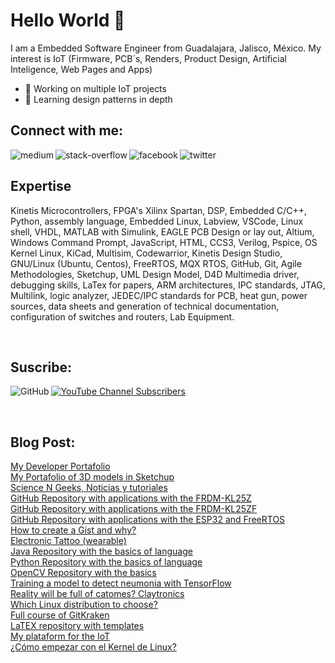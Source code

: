 # Hello World 👋
I am a Embedded Software Engineer from Guadalajara, Jalisco, México. My interest is IoT (Firmware, PCB´s, Renders, Product Design, Artificial Inteligence, Web Pages and Apps)
- 🔭 Working on multiple IoT projects
- 🌱 Learning design patterns in depth

## Connect with me: 

[<img align="left" alt="medium" src="https://img.shields.io/badge/medium-%2312100E.svg?&style=for-the-badge&logo=medium&logoColor=white" />](https://medium.com/@horacio.gonzalez.rivas)

[<img align="left" alt="stack-overflow" src="https://img.shields.io/badge/stack%20overflow-FE7A16?logo=stack-overflow&logoColor=white&style=for-the-badge" />](https://es.stackoverflow.com/users/236368/horacio-gonz%c3%a1lez-rivas)

[<img align="left" alt="facebook" src="https://img.shields.io/badge/facebook-%231877F2.svg?&style=for-the-badge&logo=facebook&logoColor=white" />](https://www.facebook.com/yeors/)

[<img align="left" alt="twitter" src="https://img.shields.io/badge/twitter-%231DA1F2.svg?&style=for-the-badge&logo=twitter&logoColor=white" />](https://twitter.com/JorgeHoracioG10)

<br>

## Expertise
Kinetis Microcontrollers, FPGA's Xilinx Spartan, DSP, Embedded C/C++, Python, assembly language, Embedded Linux, Labview, VSCode, Linux shell, VHDL, MATLAB with Simulink, EAGLE PCB Design or lay out, Altium, Windows Command Prompt, JavaScript, HTML, CCS3, Verilog, Pspice, OS Kernel Linux, KiCad, Multisim, Codewarrior, Kinetis Design Studio, GNU/Linux (Ubuntu, Centos), FreeRTOS, MQX RTOS, GitHub, Git, Agile Methodologies, Sketchup, UML Design Model, D4D Multimedia driver, debugging skills, LaTex for papers, ARM architectures, IPC standards, JTAG, Multilink, logic analyzer, JEDEC/IPC standards for PCB, heat gun, power sources, data sheets and generation of technical documentation, configuration of switches and routers, Lab Equipment. 

<br>

## Suscribe:

[<img align="left" alt="GitHub" src="https://img.shields.io/github/followers/yeors?style=social" />](https://github.com/yeors)

[<img alt="YouTube Channel Subscribers" src="https://img.shields.io/youtube/channel/subscribers/UCwRBvWQq92awxH1XxM6BXEg?style=social"/>](https://www.youtube.com/channel/UCwRBvWQq92awxH1XxM6BXEg)

<br>

## Blog Post:

<!-- BLOG-POST-LIST:START -->
 
<!-- BLOG-POST-LIST:END -->

<A HREF="https://www.jorgehglez.com/"> My Developer Portafolio </A> <br>
<A HREF="https://3dwarehouse.sketchup.com/user/8849134d-d86b-417a-a8a9-a8b1b9b911d2/Jorge-Horacio-G"> My Portafolio of 3D models in Sketchup</A> <br>
<A HREF="https://www.sciencengeeks.com"> Science N Geeks, Noticias y tutoriales </A> <br>
<A HREF="https://www.jorgehglez.com/projects/electronics/github-repository-with-applications-for-the-kl25z-development-board"> GitHub Repository with applications with the FRDM-KL25Z </A> <br>
<A HREF="https://www.jorgehglez.com/projects/electronics/github-repository-with-applications-for-the-kl25z-development-board"> GitHub Repository with applications with the FRDM-KL25ZF </A> <br>
<A HREF="https://www.jorgehglez.com/projects/electronics/github-repository-with-applications-for-the-esp32-development-board"> GitHub Repository with applications with the ESP32 and FreeRTOS </A> <br>
<A HREF="https://www.jorgehglez.com/blog/howtocreateagistandwhy"> How to create a Gist and why? </A> <br>
<A HREF="https://www.jorgehglez.com/blog/electronictattool"> Electronic Tattoo (wearable) </A> <br>
<A HREF="https://www.jorgehglez.com/blog/javarepository"> Java Repository with the basics of language </A> <br>
<A HREF="https://www.jorgehglez.com/blog/pythonrepository"> Python Repository with the basics of language </A> <br>
<A HREF="https://www.jorgehglez.com/blog/opencv"> OpenCV Repository with the basics </A> <br>
<A HREF="https://www.jorgehglez.com/blog/pneumonia"> Training a model to detect neumonia with TensorFlow </A> <br>
<A HREF="https://www.jorgehglez.com/blog/claytronics"> Reality will be full of catomes? Claytronics </A> <br>
<A HREF="https://www.jorgehglez.com/blog/linuxdistribution"> Which Linux distribution to choose? </A> <br>
<A HREF="https://www.jorgehglez.com/blog/gitkraken"> Full course of GitKraken </A> <br>
<A HREF="https://www.jorgehglez.com/blog/latex"> LaTEX repository with templates </A> <br>
<A HREF="https://www.jorgehglez.com/projects/electronics/web-monitoring-for-devices-iot"> My plataform for the IoT </A> <br>
<A HREF="https://www.jorgehglez.com/blog/a-beginners-guide-to-linux-kernel-development"> ¿Cómo empezar con el Kernel de Linux? </A> <br>
